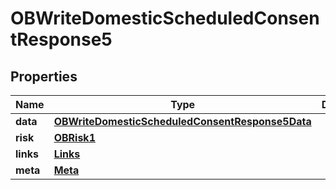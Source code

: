 # OBWriteDomesticScheduledConsentResponse5

## Properties
Name | Type | Description | Notes
------------ | ------------- | ------------- | -------------
**data** | [**OBWriteDomesticScheduledConsentResponse5Data**](OBWriteDomesticScheduledConsentResponse5Data.md) |  | 
**risk** | [**OBRisk1**](OBRisk1.md) |  | 
**links** | [**Links**](Links.md) |  |  [optional]
**meta** | [**Meta**](Meta.md) |  |  [optional]
